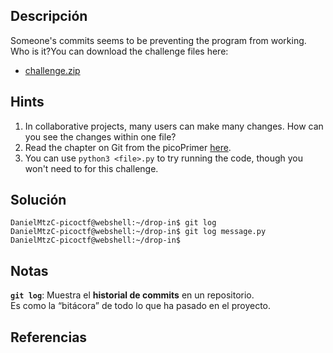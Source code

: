 ## Descripción 
Someone's commits seems to be preventing the program from working. Who is it?You can download the challenge files here:

- [challenge.zip](https://artifacts.picoctf.net/c_titan/157/challenge.zip)
## Hints
1. In collaborative projects, many users can make many changes. How can you see the changes within one file?
2. Read the chapter on Git from the picoPrimer [here](https://primer.picoctf.org/#_git_version_control).
3. You can use `python3 <file>.py` to try running the code, though you won't need to for this challenge.
## Solución
```
DanielMtzC-picoctf@webshell:~/drop-in$ git log
DanielMtzC-picoctf@webshell:~/drop-in$ git log message.py
DanielMtzC-picoctf@webshell:~/drop-in$ 
```
## Notas
**`git log`**: Muestra el **historial de commits** en un repositorio.  
Es como la “bitácora” de todo lo que ha pasado en el proyecto.
## Referencias
